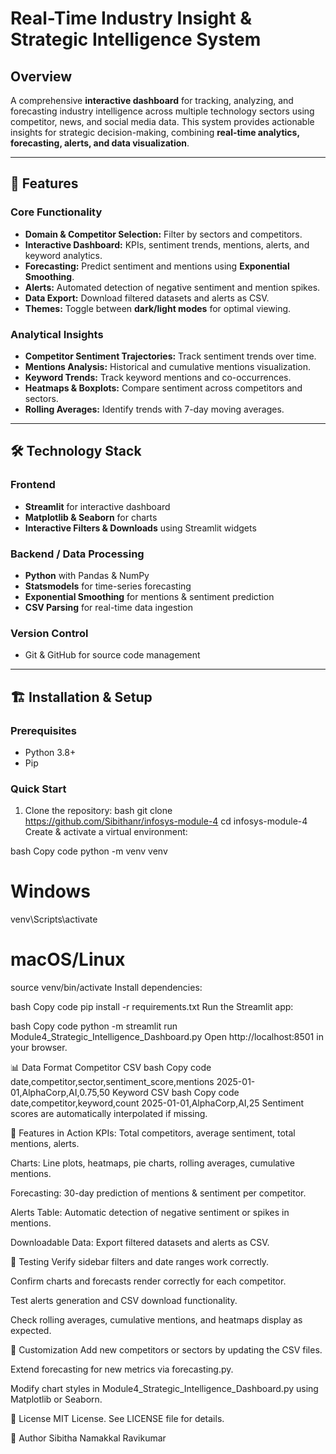 # Real-Time Industry Insight & Strategic Intelligence System

## Overview
A comprehensive **interactive dashboard** for tracking, analyzing, and forecasting industry intelligence across multiple technology sectors using competitor, news, and social media data. This system provides actionable insights for strategic decision-making, combining **real-time analytics, forecasting, alerts, and data visualization**.

---

## 🚀 Features

### Core Functionality
- **Domain & Competitor Selection:** Filter by sectors and competitors.
- **Interactive Dashboard:** KPIs, sentiment trends, mentions, alerts, and keyword analytics.
- **Forecasting:** Predict sentiment and mentions using **Exponential Smoothing**.
- **Alerts:** Automated detection of negative sentiment and mention spikes.
- **Data Export:** Download filtered datasets and alerts as CSV.
- **Themes:** Toggle between **dark/light modes** for optimal viewing.

### Analytical Insights
- **Competitor Sentiment Trajectories:** Track sentiment trends over time.
- **Mentions Analysis:** Historical and cumulative mentions visualization.
- **Keyword Trends:** Track keyword mentions and co-occurrences.
- **Heatmaps & Boxplots:** Compare sentiment across competitors and sectors.
- **Rolling Averages:** Identify trends with 7-day moving averages.

---

## 🛠️ Technology Stack

### Frontend
- **Streamlit** for interactive dashboard
- **Matplotlib & Seaborn** for charts
- **Interactive Filters & Downloads** using Streamlit widgets

### Backend / Data Processing
- **Python** with Pandas & NumPy
- **Statsmodels** for time-series forecasting
- **Exponential Smoothing** for mentions & sentiment prediction
- **CSV Parsing** for real-time data ingestion

### Version Control
- Git & GitHub for source code management


---

## 🏗️ Installation & Setup

### Prerequisites
- Python 3.8+  
- Pip  

### Quick Start
1. Clone the repository:
bash
git clone https://github.com/Sibithanr/infosys-module-4
cd infosys-module-4
Create & activate a virtual environment:

bash
Copy code
python -m venv venv
# Windows
venv\Scripts\activate
# macOS/Linux
source venv/bin/activate
Install dependencies:

bash
Copy code
pip install -r requirements.txt
Run the Streamlit app:

bash
Copy code
python -m streamlit run Module4_Strategic_Intelligence_Dashboard.py
Open http://localhost:8501 in your browser.

📊 Data Format
Competitor CSV
bash
Copy code
date,competitor,sector,sentiment_score,mentions
2025-01-01,AlphaCorp,AI,0.75,50
Keyword CSV
bash
Copy code
date,competitor,keyword,count
2025-01-01,AlphaCorp,AI,25
Sentiment scores are automatically interpolated if missing.

🔄 Features in Action
KPIs: Total competitors, average sentiment, total mentions, alerts.

Charts: Line plots, heatmaps, pie charts, rolling averages, cumulative mentions.

Forecasting: 30-day prediction of mentions & sentiment per competitor.

Alerts Table: Automatic detection of negative sentiment or spikes in mentions.

Downloadable Data: Export filtered datasets and alerts as CSV.

🧪 Testing
Verify sidebar filters and date ranges work correctly.

Confirm charts and forecasts render correctly for each competitor.

Test alerts generation and CSV download functionality.

Check rolling averages, cumulative mentions, and heatmaps display as expected.

🎨 Customization
Add new competitors or sectors by updating the CSV files.

Extend forecasting for new metrics via forecasting.py.

Modify chart styles in Module4_Strategic_Intelligence_Dashboard.py using Matplotlib or Seaborn.

📝 License
MIT License. See LICENSE file for details.

🤝 Author
Sibitha Namakkal Ravikumar
